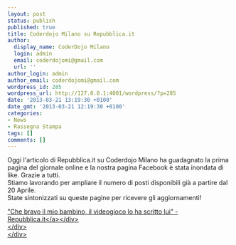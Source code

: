 ```yaml
---
layout: post
status: publish
published: true
title: Coderdojo Milano su Repubblica.it
author:
  display_name: CoderDojo Milano
  login: admin
  email: coderdojomi@gmail.com
  url: ''
author_login: admin
author_email: coderdojomi@gmail.com
wordpress_id: 285
wordpress_url: http://127.0.0.1:4001/wordpress/?p=285
date: '2013-03-21 13:19:30 +0100'
date_gmt: '2013-03-21 12:19:30 +0100'
categories:
- News
- Rassegna Stampa
tags: []
comments: []
---
```

<p>Oggi l'articolo di Repubblica.it su Coderdojo Milano ha guadagnato la prima pagina del giornale online e la nostra pagina Facebook &egrave; stata inondata di like. Grazie a tutti.<br />
Stiamo lavorando per ampliare il numero di posti disponibili gi&agrave; a partire dal 20 Aprile.<br />
State sintonizzati su queste pagine per ricevere gli aggiornamenti!</p>
<div>
<div>
<div dir="ltr"><a title="Repubblica.it" href="http:&#47;&#47;www.repubblica.it&#47;tecnologia&#47;2013&#47;03&#47;12&#47;news&#47;bambini_programmatori-54394224&#47;" target="_blank">"Che bravo il mio bambino, il videogioco lo ha scritto lui" - Repubblica.it<&#47;a><&#47;div><br />
<&#47;div><br />
<&#47;div></p>
